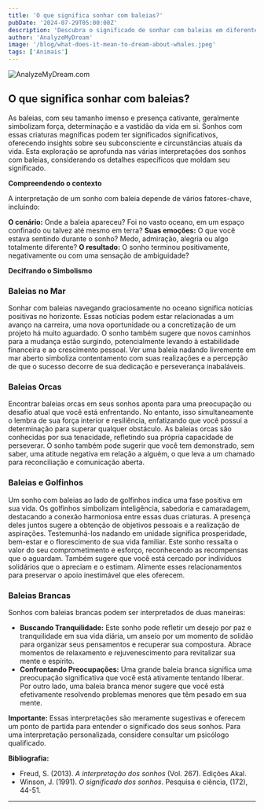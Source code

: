 ```yaml
---
title: 'O que significa sonhar com baleias?'
pubDate: '2024-07-29T05:00:00Z'
description: 'Descubra o significado de sonhar com baleias em diferentes contextos e o que seu subconsciente pode estar tentando lhe comunicar.'
author: 'AnalyzeMyDream'
image: '/blog/what-does-it-mean-to-dream-about-whales.jpeg'
tags: ['Animais']
---
```


![AnalyzeMyDream.com](/blog/what-does-it-mean-to-dream-about-whales.jpeg)

## O que significa sonhar com baleias?

As baleias, com seu tamanho imenso e presença cativante, geralmente simbolizam força, determinação e a vastidão da vida em si. Sonhos com essas criaturas magníficas podem ter significados significativos, oferecendo insights sobre seu subconsciente e circunstâncias atuais da vida. Esta exploração se aprofunda nas várias interpretações dos sonhos com baleias, considerando os detalhes específicos que moldam seu significado.

**Compreendendo o contexto**

A interpretação de um sonho com baleia depende de vários fatores-chave, incluindo:

**O cenário:** Onde a baleia apareceu? Foi no vasto oceano, em um espaço confinado ou talvez até mesmo em terra? 
**Suas emoções:** O que você estava sentindo durante o sonho? Medo, admiração, alegria ou algo totalmente diferente?
**O resultado:** O sonho terminou positivamente, negativamente ou com uma sensação de ambiguidade?

**Decifrando o Simbolismo**

### Baleias no Mar

Sonhar com baleias navegando graciosamente no oceano significa notícias positivas no horizonte. Essas notícias podem estar relacionadas a um avanço na carreira, uma nova oportunidade ou a concretização de um projeto há muito aguardado. O sonho também sugere que novos caminhos para a mudança estão surgindo, potencialmente levando à estabilidade financeira e ao crescimento pessoal. Ver uma baleia nadando livremente em mar aberto simboliza contentamento com suas realizações e a percepção de que o sucesso decorre de sua dedicação e perseverança inabaláveis.

### Baleias Orcas

Encontrar baleias orcas em seus sonhos aponta para uma preocupação ou desafio atual que você está enfrentando. No entanto, isso simultaneamente o lembra de sua força interior e resiliência, enfatizando que você possui a determinação para superar qualquer obstáculo. As baleias orcas são conhecidas por sua tenacidade, refletindo sua própria capacidade de perseverar. O sonho também pode sugerir que você tem demonstrado, sem saber, uma atitude negativa em relação a alguém, o que leva a um chamado para reconciliação e comunicação aberta.

### Baleias e Golfinhos

Um sonho com baleias ao lado de golfinhos indica uma fase positiva em sua vida. Os golfinhos simbolizam inteligência, sabedoria e camaradagem, destacando a conexão harmoniosa entre essas duas criaturas. A presença deles juntos sugere a obtenção de objetivos pessoais e a realização de aspirações. Testemunhá-los nadando em unidade significa prosperidade, bem-estar e o florescimento de sua vida familiar. Este sonho ressalta o valor do seu comprometimento e esforço, reconhecendo as recompensas que o aguardam. Também sugere que você está cercado por indivíduos solidários que o apreciam e o estimam. Alimente esses relacionamentos para preservar o apoio inestimável que eles oferecem.

### Baleias Brancas

Sonhos com baleias brancas podem ser interpretados de duas maneiras:

- **Buscando Tranquilidade:** Este sonho pode refletir um desejo por paz e tranquilidade em sua vida diária, um anseio por um momento de solidão para organizar seus pensamentos e recuperar sua compostura. Abrace momentos de relaxamento e rejuvenescimento para revitalizar sua mente e espírito.
- **Confrontando Preocupações:** Uma grande baleia branca significa uma preocupação significativa que você está ativamente tentando liberar. Por outro lado, uma baleia branca menor sugere que você está efetivamente resolvendo problemas menores que têm pesado em sua mente.

**Importante:** Essas interpretações são meramente sugestivas e oferecem um ponto de partida para entender o significado dos seus sonhos. Para uma interpretação personalizada, considere consultar um psicólogo qualificado. 

**Bibliografia:**

* Freud, S. (2013). *A interpretação dos sonhos* (Vol. 267). Edições Akal.
* Winson, J. (1991). *O significado dos sonhos*. Pesquisa e ciência, (172), 44-51.

---